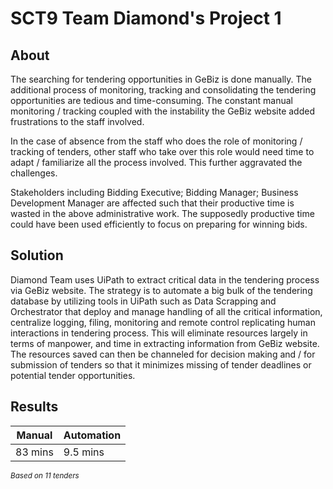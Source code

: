 # SCT9 Team Diamond's Project 1

## About

The searching for tendering opportunities in GeBiz is done manually. The additional process of monitoring, tracking and consolidating the tendering opportunities are tedious and time-consuming. The constant manual monitoring / tracking coupled with the instability the GeBiz website added frustrations to the staff involved.

In the case of absence from the staff who does the role of monitoring / tracking of tenders, other staff who take over this role would need time to adapt / familiarize all the process involved. This further aggravated the challenges.

Stakeholders including Bidding Executive; Bidding Manager; Business Development Manager are affected such that their productive time is wasted in the above administrative work. The supposedly productive time could have been used efficiently to focus on preparing for winning bids. 

## Solution

Diamond Team uses UiPath to extract critical data in the tendering process via GeBiz website. The strategy is to automate a big bulk of the tendering database by utilizing tools in UiPath such as Data Scrapping and Orchestrator that deploy and manage handling of all the critical information, centralize logging, filing, monitoring and remote control replicating human interactions in tendering process.  This will eliminate resources largely in terms of manpower, and time in extracting information from GeBiz website. The resources saved can then be channeled for decision making and / for submission of tenders so that it minimizes missing of tender deadlines or potential tender opportunities.

## Results

| Manual | Automation |
|---|---|
| 83 mins | 9.5 mins |

<small><i>Based on 11 tenders</i></small>